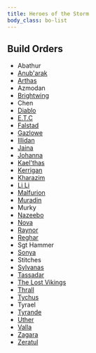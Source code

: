 ```yaml
---
title: Heroes of the Storm
body_class: bo-list
---
```


## Build Orders ##

- Abathur
- [ Anub\'arak ]( anubarak.html )
- [ Arthas ]( arthas.html )
- Azmodan
- [ Brightwing ]( brightwing.html )
- Chen
- [ Diablo ]( diablo.html )
- [ E.T.C ]( etc.html )
- [ Falstad ]( falstad.html )
- [ Gazlowe ]( gazlowe.html )
- [ Illidan ]( illidan.html )
- [ Jaina ]( jaina.html )
- [ Johanna ]( johanna.html )
- [ Kael\'thas ]( kaelthas.html )
- [ Kerrigan ]( kerrigan.html )
- [ Kharazim ]( kharazim.html ) 
- [ Li Li ]( lili.html )
- [ Malfurion ]( malfurion.html )
- [ Muradin ]( muradin.html )
- Murky
- [ Nazeebo ]( nazeebo.html )
- [ Nova ]( nova.html) 
- [ Raynor ]( raynor.html )
- [ Reghar ]( reghar.html )
- Sgt Hammer
- [ Sonya ]( sonya.html )
- Stitches
- [ Sylvanas ]( sylvanas.html )
- [ Tassadar ]( tassadar.html )
- [ The Lost Vikings ]( lost-vikings.html )
- [ Thrall ]( thrall.html )
- [ Tychus ]( tychus.html )
- Tyrael
- [ Tyrande ]( tyrande.html )
- [ Uther ]( uther.html )
- [ Valla ]( valla.html )
- [ Zagara ]( zagara.html )
- [ Zeratul ]( zeratul.html )

